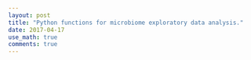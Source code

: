 ```yaml
---
layout: post
title: "Python functions for microbiome exploratory data analysis."
date: 2017-04-17
use_math: true
comments: true
---
```

